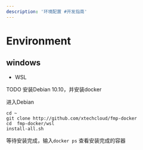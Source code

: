 ```yaml
---
description: '环境配置 #开发指南'
---
```


# Environment

## windows



* WSL

TODO 安装Debian 10.10，并安装docker

进入Debian

```shell
cd ~
git clone http://github.com/xtechcloud/fmp-docker
cd  fmp-docker/wsl
install-all.sh
```

等待安装完成，输入`docker ps` 查看安装完成的容器

